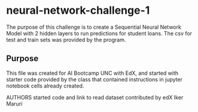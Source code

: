 # neural-network-challenge-1

The purpose of this challenge is to create a Sequential Neural Network Model with 2 hidden layers to run predictions for student loans.
The csv for test and train sets was provided by the program.

## Purpose
This file was created for AI Bootcamp UNC with EdX, and started with starter code provided by the class that contained instructions in jupyter notebook cells already created.

AUTHORS
started code and link to read dataset contributed by edX
Iker Maruri
